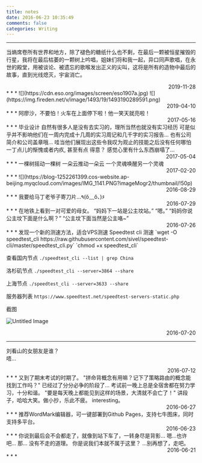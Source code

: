 ```yaml
---
title: notes
date: 2016-06-23 10:35:49
comments: false
categories: Writing
---
```

<script src="https://blog-1252261399.cos-website.ap-beijing.myqcloud.com/images/pangu.js"></script>

* * *
当熵席卷所有世界和地方，除了褪色的糖纸什么也不剩，在最后一颗被恒星摧毁的行星，我将在最后枯萎的一颗树上吟唱，姐妹们将和我一起，异口同声歌唱，在永世的殿堂，用被谈论、被遗忘的歌喉发出正义的尖叫，这将是所有的造物中最后的故事，直到光线熄灭，宇宙消亡。
<div align = right>2019-11-28</div>
* * *
![](https://cdn.eso.org/images/screen/eso1907a.jpg)
![](https://img.fireden.net/v/image/1493/19/1493190289591.png)
<div align = right>2019-04-10</div>
* * *
阿廖沙，不要怕！火车在上面停下啦！他一笑天就亮啦！
<div align = right>2017-05-16</div>
* * *
毕业设计  
自然有很多人是没有去实习的，理所当然也就没有实习经历  
可是似乎并不影响他们在一周内完成十几周的实习周记和几千字的实习报告...  
也有公司简介和公司盖章哦...  
哇当他们展现出这些令我叹为观止的技能之后没有任何哪怕一丁点儿的惭愧或者内疚,  
甚至有点  
得意？  
感觉心里有什么东西崩塌了...  
<div align = right>2017-05-04</div>
* * *
一棵树摇动一棵树  
一朵云推动一朵云  
一个灵魂唤醒另一个灵魂  
<div align = right>2017-02-20</div>
* * *
![](https://blog-1252261399.cos-website.ap-beijing.myqcloud.com/images/IMG_1141.PNG?imageMogr2/thumbnail/!50p)
<div align = right>2016-08-29</div>
* * *
我要给马丁老爷子寄刀片...٩(ŏ﹏ŏ、)۶
<div align = right>2016-07-29</div>
* * *
在地铁上看到一对可爱的母女。  
“妈妈下一站是公主坟站。”  
“嗯。”  
“妈妈你说公主坟下面是什么啊？”  
“公主坟下面当然是公主咯~”
<div align = right>2016-07-26</div>
* * *
发现一个新的测速方法，适合VPS测速  
Speedtest cli 测速  
`wget -O speedtest_cli https://raw.githubusercontent.com/sivel/speedtest-cli/master/speedtest_cli.py`
`chmod +x speedtest_cli`

查看国内节点 
`./speedtest_cli --list | grep China`

洛杉矶节点 
`./speedtest_cli --server=3864 --share`

上海节点 
`./speedtest_cli --server=3633 --share`

服务器列表
`https://www.speedtest.net/speedtest-servers-static.php`

截图

![Untitled Image](https://blog-1252261399.cos-website.ap-beijing.myqcloud.com/images/5495426634.png)

<div align = right>2016-07-20</div>

* * *
刘看山的女朋友是谁？  
唔…
<div align = right>2016-07-12</div>
* * *
又到了期末考试的时期了。  
"拼命背概念有用嘛？记下了策略路由的概念能找到工作吗？"  
已经过了分分必争的阶段了...  
考试前一晚上总是全宿舍都在努力学习，十分和谐。  
"要是每天晚上都能见到这样的场景，大清就不会亡了！"  
讲段子，哈哈大笑。做小抄，乐此不疲。  
interesting。
<div align = right>2016-06-27</div>
* * *
推荐WordMark编辑器，可一键部署到Github Pages，支持七牛图床，同时支持多平台。
<div align = right>2016-06-23</div>
* * *
你说到最后会不会都走了，就像到站下车了，一转身尽是背影…  
嗯…也许吧…  
那…  
没有不走的道理。  
你是说我们本就不属于这里？  
…别再想了，走吧。  
<div align = right>2016-06-21</div>
* * *

<script>pangu.spacingPage();</script>


